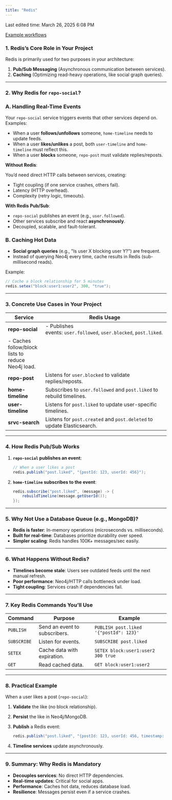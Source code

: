 ```yaml
---
title: "Redis"
---
```

Last edited time: March 26, 2025 6:08 PM

[Example workflows](Redis/Example%20workflows.md)

### **1. Redis’s Core Role in Your Project**

Redis is primarily used for two purposes in your architecture:

1. **Pub/Sub Messaging** (Asynchronous communication between services).
2. **Caching** (Optimizing read-heavy operations, like social graph queries).

---

### **2. Why Redis for `repo-social`?**

### **A. Handling Real-Time Events**

Your `repo-social` service triggers events that other services depend on. Examples:

- When a user **follows/unfollows** someone, `home-timeline` needs to update feeds.
- When a user **likes/unlikes** a post, both `user-timeline` and `home-timeline` must reflect this.
- When a user **blocks** someone, `repo-post` must validate replies/reposts.

**Without Redis**:

You’d need direct HTTP calls between services, creating:

- Tight coupling (if one service crashes, others fail).
- Latency (HTTP overhead).
- Complexity (retry logic, timeouts).

**With Redis Pub/Sub**:

- `repo-social` publishes an event (e.g., `user.followed`).
- Other services subscribe and react **asynchronously**.
- Decoupled, scalable, and fault-tolerant.

### **B. Caching Hot Data**

- **Social graph queries** (e.g., "Is user X blocking user Y?") are frequent.
- Instead of querying Neo4j every time, cache results in Redis (sub-millisecond reads).

Example:

```java
// Cache a block relationship for 5 minutes
redis.setex("block:user1:user2", 300, "true");
```

---

### **3. Concrete Use Cases in Your Project**

| **Service** | **Redis Usage** |
| --- | --- |
| **repo-social** | - Publishes events: `user.followed`, `user.blocked`, `post.liked`.
- Caches follow/block lists to reduce Neo4j load. |
| **repo-post** | Listens for `user.blocked` to validate replies/reposts. |
| **home-timeline** | Subscribes to `user.followed` and `post.liked` to rebuild timelines. |
| **user-timeline** | Listens for `post.liked` to update user-specific timelines. |
| **srvc-search** | Listens for `post.created` and `post.deleted` to update Elasticsearch. |

---

### **4. How Redis Pub/Sub Works**

1. **`repo-social` publishes an event**:
    
    
    ```java
    // When a user likes a post
    redis.publish("post.liked", "{postId: 123, userId: 456}");
    ```
    
2. **`home-timeline` subscribes to the event**:
    
    
    ```java
    redis.subscribe("post.liked", (message) -> {
        rebuildTimeline(message.getUserId());
    });
    ```
    

---

### **5. Why Not Use a Database Queue (e.g., MongoDB)?**

- **Redis is faster**: In-memory operations (microseconds vs. milliseconds).
- **Built for real-time**: Databases prioritize durability over speed.
- **Simpler scaling**: Redis handles 100K+ messages/sec easily.

---

### **6. What Happens Without Redis?**

- **Timelines become stale**: Users see outdated feeds until the next manual refresh.
- **Poor performance**: Neo4j/HTTP calls bottleneck under load.
- **Tight coupling**: Services crash if dependencies fail.

---

### **7. Key Redis Commands You’ll Use**

| **Command** | **Purpose** | **Example** |
| --- | --- | --- |
| `PUBLISH` | Send an event to subscribers. | `PUBLISH post.liked '{"postId": 123}'` |
| `SUBSCRIBE` | Listen for events. | `SUBSCRIBE post.liked` |
| `SETEX` | Cache data with expiration. | `SETEX block:user1:user2 300 true` |
| `GET` | Read cached data. | `GET block:user1:user2` |

---

### **8. Practical Example**

When a user likes a post (`repo-social`):

1. **Validate** the like (no block relationship).
2. **Persist** the like in Neo4j/MongoDB.
3. **Publish** a Redis event:
    
    ```java
    redis.publish("post.liked", "{postId: 123, userId: 456, timestamp: 1690000000}");
    ```
    
4. **Timeline services** update asynchronously.

---

### **9. Summary: Why Redis is Mandatory**

- **Decouples services**: No direct HTTP dependencies.
- **Real-time updates**: Critical for social apps.
- **Performance**: Caches hot data, reduces database load.
- **Resilience**: Messages persist even if a service crashes.

